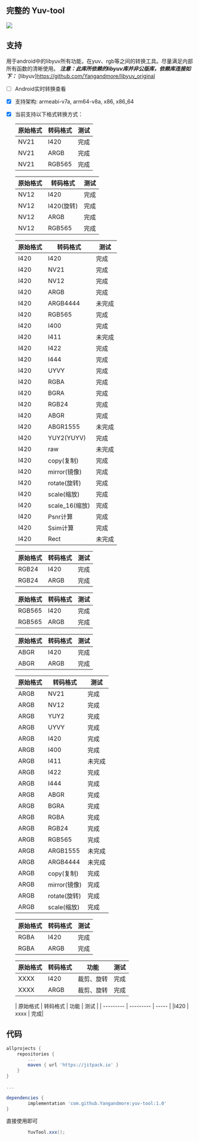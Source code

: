完整的 Yuv-tool
------------
[![](https://jitpack.io/v/Yangandmore/yuv-tool.svg)](https://jitpack.io/#Yangandmore/yuv-tool)

## 支持
用于android中的libyuv所有功能，在yuv、rgb等之间的转换工具。尽量满足内部所有函数的清晰使用。
***注意：此库所依赖的libyuv库并非公版库，依赖库连接如下：***
[libyuv]<https://github.com/Yangandmore/libyuv_original>

* [ ] Android实时转换查看

* [x] 支持架构: armeabi-v7a, arm64-v8a, x86, x86_64

- [x] 当前支持以下格式转换方式：

    |  原始格式  |  转码格式  |  测试  |
    | --------- | --------- | ----- |
    |NV21       | I420      |  完成  |
    |NV21       | ARGB      |  完成  |
    |NV21       | RGB565    |  完成  |

    |  原始格式  |  转码格式  |  测试  |
    | --------- | --------- | ----- |
    |NV12       | I420      |  完成  |
    |NV12       | I420(旋转) |  完成  |
    |NV12       | ARGB      |  完成  |
    |NV12       | RGB565    |  完成  |

    |  原始格式  |  转码格式  |  测试  |
    | --------- | --------- | ----- |
    |I420       | I420      |  完成  |
    |I420       | NV21      |  完成  |
    |I420       | NV12      |  完成  |
    |I420       | ARGB      |  完成  |
    |I420       | ARGB4444  |  未完成  |
    |I420       | RGB565    |  完成  |
    |I420       | I400      |  完成  |
    |I420       | I411      | 未完成  |
    |I420       | I422      |  完成  |
    |I420       | I444      |  完成  |
    |I420       | UYVY      |  完成  |
    |I420       | RGBA      |  完成  |
    |I420       | BGRA      |  完成  |
    |I420       | RGB24     |  完成  |
    |I420       | ABGR      |  完成  |
    |I420       | ABGR1555  | 未完成  |
    |I420       | YUY2(YUYV)|  完成  |
    |I420       |    raw    | 未完成  |
    |I420       | copy(复制) | 完成  |
    |I420       | mirror(镜像) | 完成  |
    |I420       | rotate(旋转) | 完成  |
    |I420       | scale(缩放) | 完成  |
    |I420       | scale_16(缩放) | 完成  |
    |I420       |    Psnr计算    | 完成  |
    |I420       |    Ssim计算    | 完成  |
    |I420       |    Rect    | 未完成  |

    |  原始格式  |  转码格式  |  测试  |
    | --------- | --------- | ----- |
    |RGB24       |    I420    | 完成  |
    |RGB24       |    ARGB    | 完成  |

    |  原始格式  |  转码格式  |  测试  |
    | --------- | --------- | ----- |
    |RGB565       |    I420    | 完成  |
    |RGB565       |    ARGB    | 完成  |

    |  原始格式  |  转码格式  |  测试  |
    | --------- | --------- | ----- |
    |ABGR       |    I420    | 完成  |
    |ABGR       |    ARGB    | 完成  |

    |  原始格式  |  转码格式  |  测试  |
    | --------- | --------- | ----- |
    |ARGB       |    NV21    | 完成  |
    |ARGB       |    NV12    | 完成  |
    |ARGB       |    YUY2    | 完成  |
    |ARGB       |    UYVY    | 完成  |
    |ARGB       |    I420    | 完成  |
    |ARGB       |    I400    | 完成  |
    |ARGB       |    I411    | 未完成  |
    |ARGB       |    I422    | 完成  |
    |ARGB       |    I444    | 完成  |
    |ARGB       |    ABGR    | 完成  |
    |ARGB       |    BGRA    | 完成  |
    |ARGB       |    RGBA    | 完成  |
    |ARGB       |    RGB24    | 完成  |
    |ARGB       |    RGB565    | 完成  |
    |ARGB       |    ARGB1555    | 未完成  |
    |ARGB       |    ARGB4444    | 未完成  |
    |ARGB       |    copy(复制)    | 完成  |
    |ARGB       |    mirror(镜像)    | 完成  |
    |ARGB       |    rotate(旋转)    | 完成  |
    |ARGB       |    scale(缩放)    | 完成  |


    |  原始格式  |  转码格式  |  测试  |
    | --------- | --------- | ----- |
    |RGBA       | I420      | 完成|
    |RGBA       | ARGB      | 完成|

    |  原始格式  |  转码格式 |  功能  |  测试  |
    | --------- | -------- | ----- | ----- |
    |XXXX       | I420     | 裁剪、旋转  | 完成|
    |XXXX       | ARGB     | 裁剪、旋转  | 完成|

    |  原始格式  |  转码格式 |  功能  |  测试  |
    | --------- | ---------  | ----- |
    |I420       | xxxx      | 完成|

## 代码

```gradle
allprojects {
    repositories {
        ...
        maven { url 'https://jitpack.io' }
    }
}

...

dependencies {
        implementation 'com.github.Yangandmore:yuv-tool:1.0'
}
```

直接使用即可
```java
        YuvTool.xxx();
```